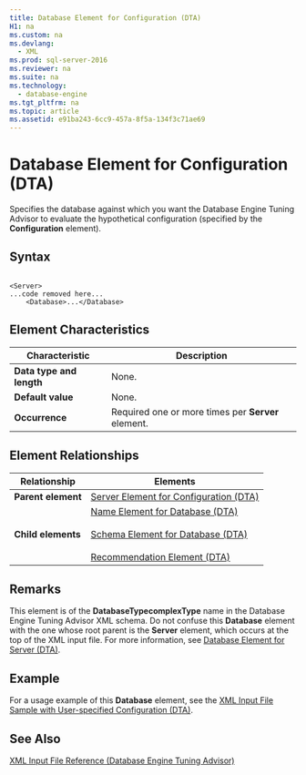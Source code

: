 ```yaml
---
title: Database Element for Configuration (DTA)
H1: na
ms.custom: na
ms.devlang: 
  - XML
ms.prod: sql-server-2016
ms.reviewer: na
ms.suite: na
ms.technology: 
  - database-engine
ms.tgt_pltfrm: na
ms.topic: article
ms.assetid: e91ba243-6cc9-457a-8f5a-134f3c71ae69
---
```

# Database Element for Configuration (DTA)
  Specifies the database against which you want the Database Engine Tuning Advisor to evaluate the hypothetical configuration (specified by the **Configuration** element).  
  
## Syntax  
  
```  
  
<Server>  
...code removed here...  
    <Database>...</Database>  
```  
  
## Element Characteristics  
  
|Characteristic|Description|  
|--------------------|-----------------|  
|**Data type and length**|None.|  
|**Default value**|None.|  
|**Occurrence**|Required one or more times per **Server** element.|  
  
## Element Relationships  
  
|Relationship|Elements|  
|------------------|--------------|  
|**Parent element**|[Server Element for Configuration &#40;DTA&#41;](../../Topics/TopicNameNotContainA/Server-Element-for-Configuration--DTA-.md)|  
|**Child elements**|[Name Element for Database &#40;DTA&#41;](../../Topics/TopicNameNotContainA/Name-Element-for-Database--DTA-.md)<br /><br /> [Schema Element for Database &#40;DTA&#41;](../../Topics/TopicNameNotContainA/Schema-Element-for-Database--DTA-.md)<br /><br /> [Recommendation Element &#40;DTA&#41;](../../Topics/TopicNameNotContainA/Recommendation-Element--DTA-.md)|  
  
## Remarks  
 This element is of the **DatabaseTypecomplexType** name in the Database Engine Tuning Advisor XML schema. Do not confuse this **Database** element with the one whose root parent is the **Server** element, which occurs at the top of the XML input file. For more information, see [Database Element for Server &#40;DTA&#41;](../../Topics/TopicNameNotContainA/Database-Element-for-Server--DTA-.md).  
  
## Example  
 For a usage example of this **Database** element, see the [XML Input File Sample with User-specified Configuration &#40;DTA&#41;](../../Topics/TopicNameNotContainA/XML-Input-File-Sample-with-User-specified-Configuration--DTA-.md).  
  
## See Also  
 [XML Input File Reference &#40;Database Engine Tuning Advisor&#41;](../../Topics/TopicNameNotContainA/XML-Input-File-Reference--Database-Engine-Tuning-Advisor-.md)  
  
  